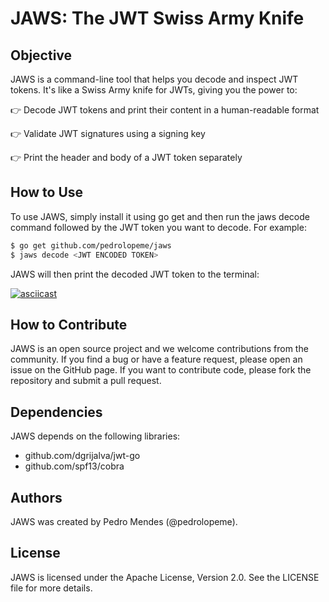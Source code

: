 # JAWS: The JWT Swiss Army Knife

## Objective

JAWS is a command-line tool that helps you decode and inspect JWT tokens. It's like a Swiss Army knife for JWTs, giving you the power to:

👉 Decode JWT tokens and print their content in a human-readable format

👉 Validate JWT signatures using a signing key

👉 Print the header and body of a JWT token separately

## How to Use

To use JAWS, simply install it using go get and then run the jaws decode command followed by the JWT token you want to decode. For example:

```bash
$ go get github.com/pedrolopeme/jaws
$ jaws decode <JWT ENCODED TOKEN>
```

JAWS will then print the decoded JWT token to the terminal:

[![asciicast](https://asciinema.org/a/XNjDhu99Lc3Nx1ifrT1JridD8.svg)](https://asciinema.org/a/XNjDhu99Lc3Nx1ifrT1JridD8)

## How to Contribute

JAWS is an open source project and we welcome contributions from the community. If you find a bug or have a feature request, please open an issue on the GitHub page. If you want to contribute code, please fork the repository and submit a pull request.

## Dependencies

JAWS depends on the following libraries:

* github.com/dgrijalva/jwt-go
* github.com/spf13/cobra

## Authors

JAWS was created by Pedro Mendes (@pedrolopeme).

## License

JAWS is licensed under the Apache License, Version 2.0. See the LICENSE file for more details.
